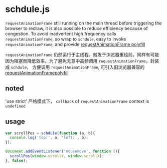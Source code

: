 
# schdule.js

`requestAnimationFrame` still running on the main thread before triggering the browser to redraw, it is also possible to reduce efficiency because of congestion. To avoid inadvertent high frequency calls `requestAnimationFrame`, so wrap to `schdule`, easy to invoke `requestAnimationFrame`, and provide [requestAnimationFrame polyfill](../requestAnimationFrame.js/requestAnimationFrame.js)


`requestAnimationFrame` 仍然运行于主线程，触发于浏览器重绘前，同样有可能因为阻塞而降低效率。为了避免无意中高频调用 `requestAnimationFrame`，封装成 `schdule`， 方便调用 `requestAnimationFrame`, 可引入旧浏览器兼容的 [ requestAnimationFramepolyfill](../requestAnimationFrame.js/requestAnimationFrame.js)

## noted

'use strict' 严格模式下， `callback` of `requestAnimationFrame` context is `undefined`

## usage

```js
var scrollPos = schdule(function (a, b){
  console.log('top:', a, 'left:', b);
});

document.addEventListener('mousemove', function (){
  scrollPos(window.scrollY, window.scrollX);
}, false);
```
